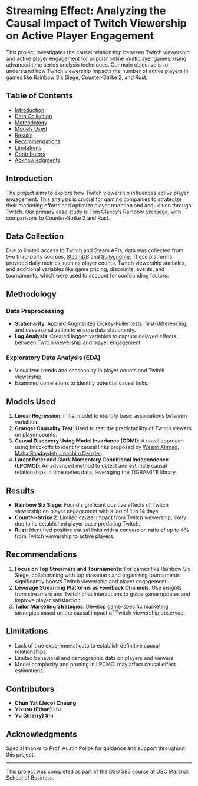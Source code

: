# Streaming Effect: Analyzing the Causal Impact of Twitch Viewership on Active Player Engagement

This project investigates the causal relationship between Twitch viewership and active player engagement for popular online multiplayer games, using advanced time series analysis techniques. Our main objective is to understand how Twitch viewership impacts the number of active players in games like Rainbow Six Siege, Counter-Strike 2, and Rust.

## Table of Contents
- [Introduction](#introduction)
- [Data Collection](#data-collection)
- [Methodology](#methodology)
- [Models Used](#models-used)
- [Results](#results)
- [Recommendations](#recommendations)
- [Limitations](#limitations)
- [Contributors](#contributors)
- [Acknowledgments](#acknowledgments)

## Introduction

The project aims to explore how Twitch viewership influences active player engagement. This analysis is crucial for gaming companies to strategize their marketing efforts and optimize player retention and acquisition through Twitch. Our primary case study is Tom Clancy’s Rainbow Six Siege, with comparisons to Counter-Strike 2 and Rust.

## Data Collection

Due to limited access to Twitch and Steam APIs, data was collected from two third-party sources, [SteamDB](https://steamdb.info/) and [Sullygnome](https://sullygnome.com/). These platforms provided daily metrics such as player counts, Twitch viewership statistics, and additional variables like game pricing, discounts, events, and tournaments, which were used to account for confounding factors.

## Methodology

### Data Preprocessing
- **Stationarity**: Applied Augmented Dickey-Fuller tests, first-differencing, and deseasonalization to ensure data stationarity.
- **Lag Analysis**: Created lagged variables to capture delayed effects between Twitch viewership and player engagement.

### Exploratory Data Analysis (EDA)
- Visualized trends and seasonality in player counts and Twitch viewership.
- Examined correlations to identify potential causal links.

## Models Used

1. **Linear Regression**: Initial model to identify basic associations between variables.
2. **Granger Causality Test**: Used to test the predictability of Twitch viewers on player counts.
3. **Causal Discovery Using Model Invariance (CDMI)**: A novel approach using knockoffs to identify causal links proposed by [Wasim Ahmad, Maha Shadaydeh, Joachim Denzler](https://arxiv.org/pdf/2207.04055).
4. **Latent Peter and Clark Momentary Conditional Independence (LPCMCI)**: An advanced method to detect and estimate causal relationships in time series data, leveraging the TIGRAMITE library.

## Results

- **Rainbow Six Siege**: Found significant positive effects of Twitch viewership on player engagement with a lag of 1 to 14 days.
- **Counter-Strike 2**: Limited causal impact from Twitch viewership, likely due to its established player base predating Twitch.
- **Rust**: Identified positive causal links with a conversion ratio of up to 4% from Twitch viewership to active players.

## Recommendations

1. **Focus on Top Streamers and Tournaments**: For games like Rainbow Six Siege, collaborating with top streamers and organizing tournaments significantly boosts Twitch viewership and player engagement.
2. **Leverage Streaming Platforms as Feedback Channels**: Use insights from streamers and Twitch chat interactions to guide game updates and improve player satisfaction.
3. **Tailor Marketing Strategies**: Develop game-specific marketing strategies based on the causal impact of Twitch viewership observed.

## Limitations

- Lack of true experimental data to establish definitive causal relationships.
- Limited behavioral and demographic data on players and viewers.
- Model complexity and pruning in LPCMCI may affect causal effect estimations.

## Contributors

- **Chun Yat (Jeco) Cheung**
- **Yixuan (Ethan) Liu**
- **Yu (Sherry) Shi**

## Acknowledgments

Special thanks to Prof. Austin Pollok for guidance and support throughout this project.

---

This project was completed as part of the DSO 585 course at USC Marshall School of Business.
